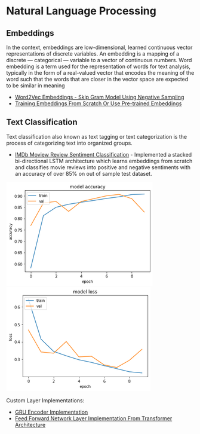 # Natural Language Processing

## Embeddings

In the context, embeddings are low-dimensional, learned continuous vector representations of discrete variables.
An embedding is a mapping of a discrete — categorical — variable to a vector of continuous numbers.
Word embedding is a term used for the representation of words for text analysis, typically in the form of a real-valued vector that encodes the meaning of the word such that the words that are closer in the vector space are expected to be similar in meaning

- [Word2Vec Embeddings - Skip Gram Model Using Negative Sampling](skip-gram-word2vec.ipynb)
- [Training Embeddings From Scratch Or Use Pre-trained Embeddings](embeddings-playground.ipynb)

## Text Classification

Text classification also known as text tagging or text categorization is the process of categorizing text into organized groups.

- [IMDb Moview Review Sentiment Classification](imdb-movie-review-classification.ipynb) - Implemented a stacked bi-directional LSTM architecture which learns embeddings from scratch and classifies movie reviews into positive and negative sentiments with an accuracy of over 85% on out of sample test dataset.

![model-acc](images/movie_review_classification_acc.png)
![model-loss](images/movie_review_classification_loss.png)

Custom Layer Implementations:

- [GRU Encoder Implementation](encoder.py)
- [Feed Forward Network Layer Implementation From Transformer Architecture](feed_forward_network.py)

